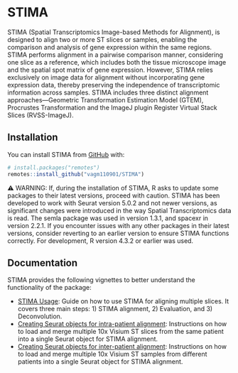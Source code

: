 
# STIMA

<!-- badges: start -->

<!-- badges: end -->

STIMA (Spatial Transcriptomics Image-based Methods for Alignment), is
designed to align two or more ST slices or samples, enabling the
comparison and analysis of gene expression within the same regions.
STIMA performs alignment in a pairwise comparison manner, considering
one slice as a reference, which includes both the tissue microscope
image and the spatial spot matrix of gene expression. However, STIMA
relies exclusively on image data for alignment without incorporating
gene expression data, thereby preserving the independence of
transcriptomic information across samples. STIMA includes three distinct
alignment approaches—Geometric Transformation Estimation Model (GTEM),
Procrustes Transformation and the ImageJ plugin Register Virtual Stack
Slices (RVSS-ImageJ).

## Installation

You can install STIMA from [GitHub](https://github.com/) with:

``` r
# install.packages("remotes")
remotes::install_github("vagm110901/STIMA")
```

⚠️ WARNING: If, during the installation of STIMA, R asks to update some
packages to their latest versions, proceed with caution. STIMA has been
developed to work with Seurat version 5.0.2 and not newer versions, as
significant changes were introduced in the way Spatial Transcriptomics
data is read. The semla package was used in version 1.3.1, and spacexr
in version 2.2.1. If you encounter issues with any other packages in
their latest versions, consider reverting to an earlier version to
ensure STIMA functions correctly. For development, R version 4.3.2 or
earlier was used.

## Documentation

STIMA provides the following vignettes to better understand the
functionality of the package:

- [STIMA Usage](vignettes/STIMA_align_intrapatient.Rmd): Guide on how to
  use STIMA for aligning multiple slices. It covers three main steps: 1)
  STIMA alignment, 2) Evaluation, and 3) Deconvolution.
- [Creating Seurat objects for intra-patient
  alignment](vignettes/Rscript_Yadav2023_Merge4Slices.Rmd): Instructions
  on how to load and merge multiple 10x Visium ST slices from the same
  patient into a single Seurat object for STIMA alignment.
- [Creating Seurat objects for inter-patient
  alignment](vignettes/Rscript_Yadav2023_Merge4Patients.Rmd):
  Instructions on how to load and merge multiple 10x Visium ST samples
  from different patients into a single Seurat object for STIMA
  alignment.
